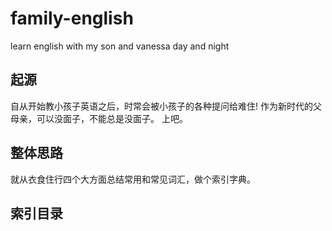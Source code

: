 # family-english
learn english with my son and vanessa day and night 

## 起源
自从开始教小孩子英语之后，时常会被小孩子的各种提问给难住!
作为新时代的父母亲，可以没面子，不能总是没面子。
上吧。
## 整体思路
就从衣食住行四个大方面总结常用和常见词汇，做个索引字典。
## 索引目录